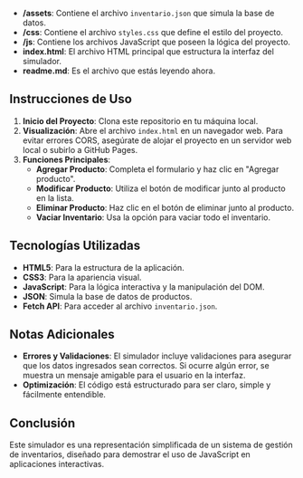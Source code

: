 
- **/assets**: Contiene el archivo `inventario.json` que simula la base de datos.
- **/css**: Contiene el archivo `styles.css` que define el estilo del proyecto.
- **/js**: Contiene los archivos JavaScript que poseen la lógica del proyecto.
- **index.html**: El archivo HTML principal que estructura la interfaz del simulador.
- **readme.md**: Es el archivo que estás leyendo ahora.

## Instrucciones de Uso
1. **Inicio del Proyecto**: Clona este repositorio en tu máquina local.
2. **Visualización**: Abre el archivo `index.html` en un navegador web. Para evitar errores CORS, asegúrate de alojar el proyecto en un servidor web local o subirlo a GitHub Pages.
3. **Funciones Principales**:
    - **Agregar Producto**: Completa el formulario y haz clic en "Agregar producto".
    - **Modificar Producto**: Utiliza el botón de modificar junto al producto en la lista.
    - **Eliminar Producto**: Haz clic en el botón de eliminar junto al producto.
    - **Vaciar Inventario**: Usa la opción para vaciar todo el inventario.

## Tecnologías Utilizadas
- **HTML5**: Para la estructura de la aplicación.
- **CSS3**: Para la apariencia visual.
- **JavaScript**: Para la lógica interactiva y la manipulación del DOM.
- **JSON**: Simula la base de datos de productos.
- **Fetch API**: Para acceder al archivo `inventario.json`.

## Notas Adicionales
- **Errores y Validaciones**: El simulador incluye validaciones para asegurar que los datos ingresados sean correctos. Si ocurre algún error, se muestra un mensaje amigable para el usuario en la interfaz.
- **Optimización**: El código está estructurado para ser claro, simple y fácilmente entendible.

## Conclusión
Este simulador es una representación simplificada de un sistema de gestión de inventarios, diseñado para demostrar el uso de JavaScript en aplicaciones interactivas.

